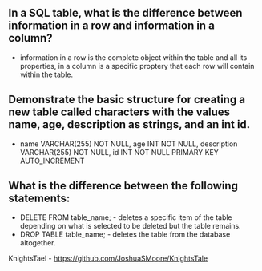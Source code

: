 ## In a SQL table, what is the difference between information in a row and information in a column?
* information in a row is the complete object within the table and all its properties, in a column is a specific proptery that each row will contain within the table.
## Demonstrate the basic structure for creating a new table called characters with the values name, age, description as strings, and an int id.
* name VARCHAR(255) NOT NULL, age INT NOT NULL, description VARCHAR(255) NOT NULL, id INT NOT NULL PRIMARY KEY AUTO_INCREMENT
## What is the difference between the following statements:

* DELETE FROM table_name; - deletes a specific item of the table depending on what is selected to be deleted but the table remains.
* DROP TABLE table_name; - deletes the table from the database altogether. 

KnightsTael - https://github.com/JoshuaSMoore/KnightsTale
